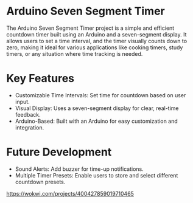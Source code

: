 # Arduino Seven Segment Timer
The Arduino Seven Segment Timer project is a simple and efficient countdown timer built using an Arduino and a seven-segment display. It allows users to set a time interval, and the timer visually counts down to zero, making it ideal for various applications like cooking timers, study timers, or any situation where time tracking is needed.

# Key Features
- Customizable Time Intervals: Set time for countdown based on user input.
- Visual Display: Uses a seven-segment display for clear, real-time feedback.
- Arduino-Based: Built with an Arduino for easy customization and integration.

# Future Development
- Sound Alerts: Add buzzer for time-up notifications.
- Multiple Timer Presets: Enable users to store and select different countdown presets.

https://wokwi.com/projects/400427859019710465
